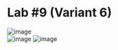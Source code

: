 # Lab #9 (Variant 6)
![image](https://user-images.githubusercontent.com/107927376/221688478-729c0a5a-ac61-4c13-9aa2-3ea99286d47e.png)
\
![image](https://user-images.githubusercontent.com/107927376/221688583-d12a4e6a-4820-4b2f-9721-b65d4cd01092.png)
![image](https://user-images.githubusercontent.com/107927376/221688806-a47ecba4-c536-4ddc-b7fe-2f75aa8b3c20.png)
